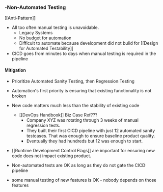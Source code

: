### -Non-Automated Testing
[[Anti-Pattern]]
- All too often manual testing is unavoidable.
	- Legacy Systems
	- No budget for automation
	- Difficult to automate because development did not bulid for [[Design for Automated Testability]]
- CICD goes from minutes to days when manual testing is required in the pipeline

#### Mitigation
- Prioritize Automated Sanity Testing, then Regression Testing
- Automation's first priority is ensuring that existing functionality is not broken

- New code matters much less than the stability of existing code
	- [[DevOps Handbook]] Biz Case Ref???
		- Company XYZ was rotating through 3 weeks of manual regression tests. 
		- They built their first CICD pipeline with just 12 automated sanity testcases. That was enough to ensure baseline product quality. 
		- Eventually they had hundreds but 12 was enough to start.
- [[Runtime Development Control Flags]] are important for ensuring new code does not impact existing product.

- Non-automated tests are OK as long as they do not gate the CICD pipeline
- some manual testing of new features is OK - nobody depends on those features